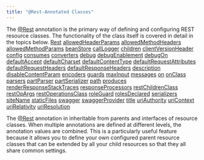 ```yaml
---
title: "@Rest-Annotated Classes"
---
```


The [@Rest](../apidocs/org/apache/juneau/rest/annotation/Rest.html) annotation is the primary way of defining and configuring REST resource classes.
The functionality of the class itself is covered in detail in the topics below.
<tree>
<node-0><java-annotation>[Rest](../apidocs/org/apache/juneau/rest/annotation/Rest.html)</java-annotation></node-0>
<node-1><java-method>[allowedHeaderParams](../apidocs/org/apache/juneau/rest/annotation/Rest.html#allowedHeaderParams())</java-method></node-1>
<node-1><java-method>[allowedMethodHeaders](../apidocs/org/apache/juneau/rest/annotation/Rest.html#allowedMethodHeaders())</java-method></node-1>
<node-1><java-method>[allowedMethodParams](../apidocs/org/apache/juneau/rest/annotation/Rest.html#allowedMethodParams())</java-method></node-1>
<node-1><java-method>[beanStore](../apidocs/org/apache/juneau/rest/annotation/Rest.html#beanStore())</java-method></node-1>
<node-1><java-method>[callLogger](../apidocs/org/apache/juneau/rest/annotation/Rest.html#callLogger())</java-method></node-1>
<node-1><java-method>[children](../apidocs/org/apache/juneau/rest/annotation/Rest.html#children())</java-method></node-1>
<node-1><java-method>[clientVersionHeader](../apidocs/org/apache/juneau/rest/annotation/Rest.html#clientVersionHeader())</java-method></node-1>
<node-1><java-method>[config](../apidocs/org/apache/juneau/rest/annotation/Rest.html#config())</java-method></node-1>
<node-1><java-method>[consumes](../apidocs/org/apache/juneau/rest/annotation/Rest.html#consumes())</java-method></node-1>
<node-1><java-method>[converters](../apidocs/org/apache/juneau/rest/annotation/Rest.html#converters())</java-method></node-1>
<node-1><java-method>[debug](../apidocs/org/apache/juneau/rest/annotation/Rest.html#debug())</java-method></node-1>
<node-1><java-method>[debugEnablement](../apidocs/org/apache/juneau/rest/annotation/Rest.html#debugEnablement())</java-method></node-1>
<node-1><java-method>[debugOn](../apidocs/org/apache/juneau/rest/annotation/Rest.html#debugOn())</java-method></node-1>
<node-1><java-method>[defaultAccept](../apidocs/org/apache/juneau/rest/annotation/Rest.html#defaultAccept())</java-method></node-1>
<node-1><java-method>[defaultCharset](../apidocs/org/apache/juneau/rest/annotation/Rest.html#defaultCharset())</java-method></node-1>
<node-1><java-method>[defaultContentType](../apidocs/org/apache/juneau/rest/annotation/Rest.html#defaultContentType())</java-method></node-1>
<node-1><java-method>[defaultRequestAttributes](../apidocs/org/apache/juneau/rest/annotation/Rest.html#defaultRequestAttributes())</java-method></node-1>
<node-1><java-method>[defaultRequestHeaders](../apidocs/org/apache/juneau/rest/annotation/Rest.html#defaultRequestHeaders())</java-method></node-1>
<node-1><java-method>[defaultResponseHeaders](../apidocs/org/apache/juneau/rest/annotation/Rest.html#defaultResponseHeaders())</java-method></node-1>
<node-1><java-method>[description](../apidocs/org/apache/juneau/rest/annotation/Rest.html#description())</java-method></node-1>
<node-1><java-method>[disableContentParam](../apidocs/org/apache/juneau/rest/annotation/Rest.html#disableContentParam())</java-method></node-1>
<node-1><java-method>[encoders](../apidocs/org/apache/juneau/rest/annotation/Rest.html#encoders())</java-method></node-1>
<node-1><java-method>[guards](../apidocs/org/apache/juneau/rest/annotation/Rest.html#guards())</java-method></node-1>
<node-1><java-method>[maxInput](../apidocs/org/apache/juneau/rest/annotation/Rest.html#maxInput())</java-method></node-1>
<node-1><java-method>[messages](../apidocs/org/apache/juneau/rest/annotation/Rest.html#messages())</java-method></node-1>
<node-1><java-method>[on](../apidocs/org/apache/juneau/rest/annotation/Rest.html#on())</java-method></node-1>
<node-1><java-method>[onClass](../apidocs/org/apache/juneau/rest/annotation/Rest.html#onClass())</java-method></node-1>
<node-1><java-method>[parsers](../apidocs/org/apache/juneau/rest/annotation/Rest.html#parsers())</java-method></node-1>
<node-1><java-method>[partParser](../apidocs/org/apache/juneau/rest/annotation/Rest.html#partParser())</java-method></node-1>
<node-1><java-method>[partSerializer](../apidocs/org/apache/juneau/rest/annotation/Rest.html#partSerializer())</java-method></node-1>
<node-1><java-method>[path](../apidocs/org/apache/juneau/rest/annotation/Rest.html#path())</java-method></node-1>
<node-1><java-method>[produces](../apidocs/org/apache/juneau/rest/annotation/Rest.html#produces())</java-method></node-1>
<node-1><java-method>[renderResponseStackTraces](../apidocs/org/apache/juneau/rest/annotation/Rest.html#renderResponseStackTraces())</java-method></node-1>
<node-1><java-method>[responseProcessors](../apidocs/org/apache/juneau/rest/annotation/Rest.html#responseProcessors())</java-method></node-1>
<node-1><java-method>[restChildrenClass](../apidocs/org/apache/juneau/rest/annotation/Rest.html#restChildrenClass())</java-method></node-1>
<node-1><java-method>[restOpArgs](../apidocs/org/apache/juneau/rest/annotation/Rest.html#restOpArgs())</java-method></node-1>
<node-1><java-method>[restOperationsClass](../apidocs/org/apache/juneau/rest/annotation/Rest.html#restOperationsClass())</java-method></node-1>
<node-1><java-method>[roleGuard](../apidocs/org/apache/juneau/rest/annotation/Rest.html#roleGuard())</java-method></node-1>
<node-1><java-method>[rolesDeclared](../apidocs/org/apache/juneau/rest/annotation/Rest.html#rolesDeclared())</java-method></node-1>
<node-1><java-method>[serializers](../apidocs/org/apache/juneau/rest/annotation/Rest.html#serializers())</java-method></node-1>
<node-1><java-method>[siteName](../apidocs/org/apache/juneau/rest/annotation/Rest.html#siteName())</java-method></node-1>
<node-1><java-method>[staticFiles](../apidocs/org/apache/juneau/rest/annotation/Rest.html#staticFiles())</java-method></node-1>
<node-1><java-method>[swagger](../apidocs/org/apache/juneau/rest/annotation/Rest.html#swagger())</java-method></node-1>
<node-1><java-method>[swaggerProvider](../apidocs/org/apache/juneau/rest/annotation/Rest.html#swaggerProvider())</java-method></node-1>
<node-1><java-method>[title](../apidocs/org/apache/juneau/rest/annotation/Rest.html#title())</java-method></node-1>
<node-1><java-method>[uriAuthority](../apidocs/org/apache/juneau/rest/annotation/Rest.html#uriAuthority())</java-method></node-1>
<node-1><java-method>[uriContext](../apidocs/org/apache/juneau/rest/annotation/Rest.html#uriContext())</java-method></node-1>
<node-1><java-method>[uriRelativity](../apidocs/org/apache/juneau/rest/annotation/Rest.html#uriRelativity())</java-method></node-1>
<node-1><java-method>[uriResolution](../apidocs/org/apache/juneau/rest/annotation/Rest.html#uriResolution())</java-method></node-1>
</tree>

The [@Rest](../apidocs/org/apache/juneau/rest/annotation/Rest.html) annotation in inheritable from parents and interfaces of resource classes.
When multiple annotations are defined at different levels, the annotation values are combined.
This is a particularly useful feature because it allows you to define your own configured parent resource classes that can be extended by all your child resources so that they all share common settings.
